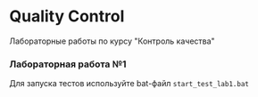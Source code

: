 # Quality Control
Лабораторные работы по курсу "Контроль качества"

### Лабораторная работа №1
Для запуска тестов используйте bat-файл `start_test_lab1.bat`
